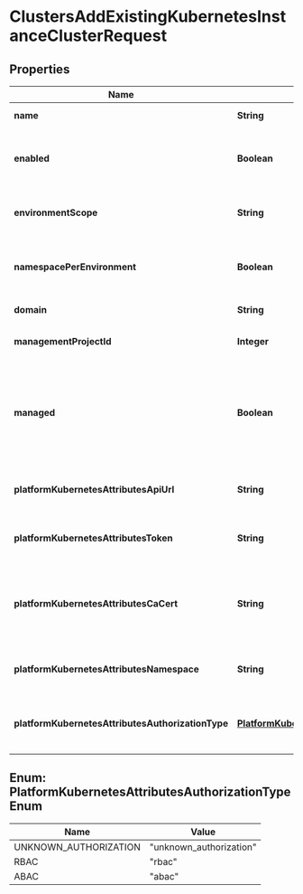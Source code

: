 

# ClustersAddExistingKubernetesInstanceClusterRequest


## Properties

| Name | Type | Description | Notes |
|------------ | ------------- | ------------- | -------------|
|**name** | **String** | Cluster name |  |
|**enabled** | **Boolean** | Determines if cluster is active or not, defaults to true |  [optional] |
|**environmentScope** | **String** | The associated environment to the cluster |  [optional] |
|**namespacePerEnvironment** | **Boolean** | Deploy each environment to a separate Kubernetes namespace |  [optional] |
|**domain** | **String** | Cluster base domain |  [optional] |
|**managementProjectId** | **Integer** | The ID of the management project |  [optional] |
|**managed** | **Boolean** | Determines if GitLab will manage namespaces and service accounts for this cluster, defaults to true |  [optional] |
|**platformKubernetesAttributesApiUrl** | **String** | URL to access the Kubernetes API |  |
|**platformKubernetesAttributesToken** | **String** | Token to authenticate against Kubernetes |  |
|**platformKubernetesAttributesCaCert** | **String** | TLS certificate (needed if API is using a self-signed TLS certificate) |  [optional] |
|**platformKubernetesAttributesNamespace** | **String** | Unique namespace related to Project |  [optional] |
|**platformKubernetesAttributesAuthorizationType** | [**PlatformKubernetesAttributesAuthorizationTypeEnum**](#PlatformKubernetesAttributesAuthorizationTypeEnum) | Cluster authorization type, defaults to RBAC |  [optional] |



## Enum: PlatformKubernetesAttributesAuthorizationTypeEnum

| Name | Value |
|---- | -----|
| UNKNOWN_AUTHORIZATION | &quot;unknown_authorization&quot; |
| RBAC | &quot;rbac&quot; |
| ABAC | &quot;abac&quot; |



